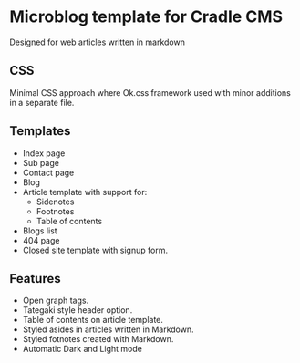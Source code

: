 # Microblog template for Cradle CMS

Designed for web articles written in markdown

## CSS
Minimal CSS approach where Ok.css framework used with minor additions in a separate file.

## Templates

* Index page
* Sub page
* Contact page
* Blog
* Article template with support for: 
  * Sidenotes
  * Footnotes
  * Table of contents
* Blogs list
* 404 page
* Closed site template with signup form.

## Features
* Open graph tags.
* Tategaki style header option.
* Table of contents on article template.
* Styled asides in articles written in Markdown.
* Styled fotnotes created with Markdown.
* Automatic Dark and Light mode

